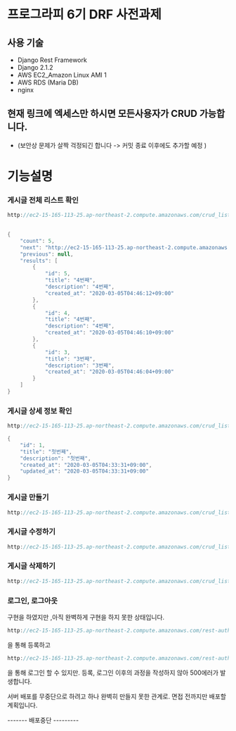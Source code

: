# 프로그라피 6기 DRF 사전과제


## 사용 기술
* Django Rest Framework
* Django 2.1.2 
* AWS EC2_Amazon Linux AMI 1
* AWS RDS (Maria DB)
* nginx

## 현재 링크에 엑세스만 하시면 모든사용자가 CRUD 가능합니다. 
* (보안상 문제가 살짝 걱정되긴 합니다 -> 커밋 종료 이후에도 추가할 예정 )

# 기능설명
### 게시글 전체 리스트 확인 
```groovy
http://ec2-15-165-113-25.ap-northeast-2.compute.amazonaws.com/crud_list/
```

```groovy
  
{
    "count": 5,
    "next": "http://ec2-15-165-113-25.ap-northeast-2.compute.amazonaws.com/crud_list/?page=2",
    "previous": null,
    "results": [
        {
            "id": 5,
            "title": "4번째",
            "description": "4번째",
            "created_at": "2020-03-05T04:46:12+09:00"
        },
        {
            "id": 4,
            "title": "4번째",
            "description": "4번째",
            "created_at": "2020-03-05T04:46:10+09:00"
        },
        {
            "id": 3,
            "title": "3번째",
            "description": "3번째",
            "created_at": "2020-03-05T04:46:04+09:00"
        }
    ]
}

```

### 게시글 상세 정보 확인
```groovy
http://ec2-15-165-113-25.ap-northeast-2.compute.amazonaws.com/crud_list/{id}
```
```groovy
{
    "id": 1,
    "title": "첫번째",
    "description": "첫번째",
    "created_at": "2020-03-05T04:33:31+09:00",
    "updated_at": "2020-03-05T04:33:31+09:00"
}
```

### 게시글 만들기
```groovy
http://ec2-15-165-113-25.ap-northeast-2.compute.amazonaws.com/crud_list/create
```

### 게시글 수정하기
```groovy
http://ec2-15-165-113-25.ap-northeast-2.compute.amazonaws.com/crud_list/{id}/update
```

### 게시글 삭제하기
```groovy
http://ec2-15-165-113-25.ap-northeast-2.compute.amazonaws.com/crud_list/{id}/delete
```

### 로그인, 로그아웃
구현을 하였지만 ,아직 완벽하게 구현을 하지 못한 상태입니다. 
```groovy
http://ec2-15-165-113-25.ap-northeast-2.compute.amazonaws.com/rest-auth/registration
```
을 통해 등록하고 
```groovy
http://ec2-15-165-113-25.ap-northeast-2.compute.amazonaws.com/rest-auth/lgoin
```
을 통해 로그인 할 수 있지만. 
등록, 로그인 이후의 과정을 작성하지 않아 500에러가 발생합니다. 

서버 배포를 무중단으로 하려고 하나 완벽히 만들지 못한 관계로.
면접 전까지만 배포할 계획입니다. 

------- 배포중단 ---------
